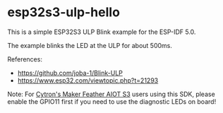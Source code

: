 # esp32s3-ulp-hello
This is a simple ESP32S3 ULP Blink example for the ESP-IDF 5.0.

The example blinks the LED at the ULP for about 500ms.

References:
- https://github.com/joba-1/Blink-ULP
- https://www.esp32.com/viewtopic.php?t=21293

Note: For [Cytron's Maker Feather AIOT S3](https://my.cytron.io/p-v-maker-feather-aiot-s3-simplifying-aiot-with-esp32?r=1) users using this SDK, please enable the GPIO11 first if you need to use the diagnostic LEDs on board!
